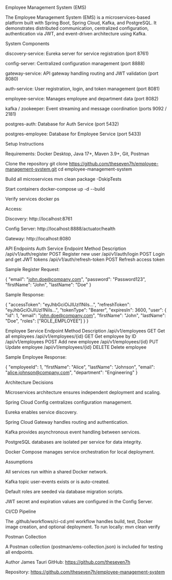 Employee Management System (EMS)

The Employee Management System (EMS) is a microservices-based platform built with Spring Boot, Spring Cloud, Kafka, and PostgreSQL. It demonstrates distributed communication, centralized configuration, authentication via JWT, and event-driven architecture using Kafka.

System Components

discovery-service: Eureka server for service registration (port 8761)

config-server: Centralized configuration management (port 8888)

gateway-service: API gateway handling routing and JWT validation (port 8080)

auth-service: User registration, login, and token management (port 8081)

employee-service: Manages employee and department data (port 8082)

kafka / zookeeper: Event streaming and message coordination (ports 9092 / 2181)

postgres-auth: Database for Auth Service (port 5432)

postgres-employee: Database for Employee Service (port 5433)

Setup Instructions

Requirements: Docker Desktop, Java 17+, Maven 3.9+, Git, Postman

Clone the repository
git clone https://github.com/theseven7h/employee-management-system.git
cd employee-management-system

Build all microservices
mvn clean package -DskipTests

Start containers
docker-compose up -d --build

Verify services
docker ps

Access:

Discovery: http://localhost:8761

Config Server: http://localhost:8888/actuator/health

Gateway: http://localhost:8080

API Endpoints
Auth Service
Endpoint	Method	Description
/api/v1/auth/register	POST	Register new user
/api/v1/auth/login	POST	Login and get JWT tokens
/api/v1/auth/refresh-token	POST	Refresh access token

Sample Register Request:

{
  "email": "john.doe@company.com",
  "password": "Password123",
  "firstName": "John",
  "lastName": "Doe"
}


Sample Response:

{
  "accessToken": "eyJhbGciOiJIUzI1NiIs...",
  "refreshToken": "eyJhbGciOiJIUzI1NiIs...",
  "tokenType": "Bearer",
  "expiresIn": 3600,
  "user": {
    "id": 1,
    "email": "john.doe@company.com",
    "firstName": "John",
    "lastName": "Doe",
    "roles": ["ROLE_EMPLOYEE"]
  }
}

Employee Service
Endpoint	Method	Description
/api/v1/employees	GET	Get all employees
/api/v1/employees/{id}	GET	Get employee by ID
/api/v1/employees	POST	Add new employee
/api/v1/employees/{id}	PUT	Update employee
/api/v1/employees/{id}	DELETE	Delete employee

Sample Employee Response:

{
  "employeeId": 1,
  "firstName": "Alice",
  "lastName": "Johnson",
  "email": "alice.johnson@company.com",
  "department": "Engineering"
}

Architecture Decisions

Microservices architecture ensures independent deployment and scaling.

Spring Cloud Config centralizes configuration management.

Eureka enables service discovery.

Spring Cloud Gateway handles routing and authentication.

Kafka provides asynchronous event handling between services.

PostgreSQL databases are isolated per service for data integrity.

Docker Compose manages service orchestration for local deployment.

Assumptions

All services run within a shared Docker network.

Kafka topic user-events exists or is auto-created.

Default roles are seeded via database migration scripts.

JWT secret and expiration values are configured in the Config Server.

CI/CD Pipeline

The .github/workflows/ci-cd.yml workflow handles build, test, Docker image creation, and optional deployment.
To run locally:
mvn clean verify

Postman Collection

A Postman collection (postman/ems-collection.json) is included for testing all endpoints.

Author
James Tauri
GitHub: https://github.com/theseven7h

Repository: https://github.com/theseven7h/employee-management-system
